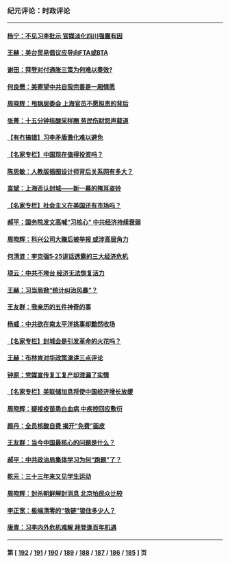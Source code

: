 ### 纪元评论：时政评论
---
#### [杨宁：不见习李批示 官媒淡化四川强震有因](../../pages/nsc1025/n13751790.md) 
#### [王赫：美台贸易倡议应导向FTA或BTA](../../pages/nsc1025/n13751254.md) 
#### [谢田：拜登对付通胀三策为何难以奏效?](../../pages/nsc1025/n13751205.md) 
#### [何良懋：美寄望中共自我完善是一厢情愿](../../pages/nsc1025/n13751259.md) 
#### [周晓辉：甩锅居委会 上海官员不愿担责的背后](../../pages/nsc1025/n13751114.md) 
#### [张菁：十五分钟核酸采样圈 劳民伤财怨声载道](../../pages/nsc1025/n13751110.md) 
#### [【有冇搞错】习李矛盾激化难以避免](../../pages/nsc1025/n13750461.md) 
#### [【名家专栏】中国现在值得投资吗？](../../pages/nsc1025/n13750210.md) 
#### [陈思敏：人教版插图设计师背后关系网有多大？](../../pages/nsc1025/n13750804.md) 
#### [袁斌：上海否认封城——新一幕的掩耳盗铃](../../pages/nsc1025/n13750763.md) 
#### [【名家专栏】社会主义在美国还有市场吗？](../../pages/nsc1025/n13749378.md) 
#### [郝平：国务院发文高喊“习核心” 中共经济持续衰弱](../../pages/nsc1025/n13750340.md) 
#### [周晓辉：科兴公司大赚后被举报 或涉高层角力](../../pages/nsc1025/n13750288.md) 
#### [何清涟：李克强5·25讲话透露的三大经济危机](../../pages/nsc1025/n13750245.md) 
#### [项云：中共不垮台 经济无法恢复活力](../../pages/nsc1025/n13750166.md) 
#### [王赫：习当局掀“统计纠治风暴”？](../../pages/nsc1025/n13750111.md) 
#### [王友群：我亲历的五件神奇的事](../../pages/nsc1025/n13749515.md) 
#### [杨威：中共欲在南太平洋挑事却黯然收场](../../pages/nsc1025/n13749723.md) 
#### [【名家专栏】封城会是引发革命的火花吗？](../../pages/nsc1025/n13749374.md) 
#### [王赫：布林肯对华政策演讲三点评论](../../pages/nsc1025/n13749157.md) 
#### [钟原：党媒宣传复工复产却泄漏了实情](../../pages/nsc1025/n13749040.md) 
#### [【名家专栏】美联储加息将使中国经济增长放缓](../../pages/nsc1025/n13748603.md) 
#### [周晓辉：疑接疫苗患白血病 中疾控回应敷衍](../../pages/nsc1025/n13748803.md) 
#### [颜丹：全员核酸自费 揭开“免费”画皮](../../pages/nsc1025/n13748798.md) 
#### [王友群：当今中国最核心的问题是什么？](../../pages/nsc1025/n13747599.md) 
#### [郝平：中共政治局集体学习为何“跑题”了？](../../pages/nsc1025/n13748191.md) 
#### [乾元：三十三年来又见学生运动](../../pages/nsc1025/n13748168.md) 
#### [周晓辉：封杀朝鲜解封消息 北京怕民众比较](../../pages/nsc1025/n13748161.md) 
#### [李正宽：极端清零的“铁链”锁住多少人？](../../pages/nsc1025/n13748159.md) 
#### [唐青：习李内外危机难解 拜登逢百年机遇](../../pages/nsc1025/n13748107.md) 

---
#### 第 [ [192](./192.md) / [191](./191.md) / [190](./190.md) / [189](./189.md) / [188](./188.md) / [187](./187.md) / [186](./186.md) / [185](./185.md) ] 页
